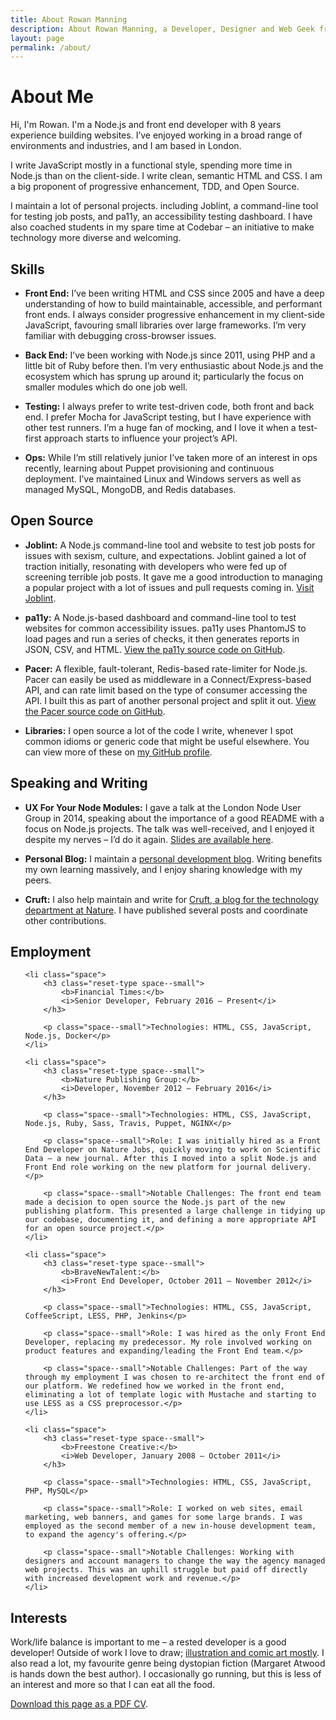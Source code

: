 ```yaml
---
title: About Rowan Manning
description: About Rowan Manning, a Developer, Designer and Web Geek from the UK
layout: page
permalink: /about/
---
```


About Me
========

Hi, I'm Rowan. I'm a Node.js and front end developer with 8 years experience building websites.
I’ve enjoyed working in a broad range of environments and industries, and I am based in London.

I write JavaScript mostly in a functional style, spending more time in Node.js than on the client-side.
I write clean, semantic HTML and CSS. I am a big proponent of progressive enhancement, TDD, and Open Source.

I maintain a lot of personal projects. including Joblint, a command-line tool for testing job posts, and pa11y, an accessibility testing dashboard.
I have also coached students in my spare time at Codebar – an initiative to make technology more diverse and welcoming.


Skills
------

  - **Front End:** I’ve been writing HTML and CSS since 2005 and have a deep understanding of how to build maintainable, accessible, and performant front ends. I always consider progressive enhancement in my client-side JavaScript, favouring small libraries over large frameworks. I’m very familiar with debugging cross-browser issues.

  - **Back End:** I’ve been working with Node.js since 2011, using PHP and a little bit of Ruby before then. I’m very enthusiastic about Node.js and the ecosystem which has sprung up around it; particularly the focus on smaller modules which do one job well.

  - **Testing:** I always prefer to write test-driven code, both front and back end. I prefer Mocha for JavaScript testing, but I have experience with other test runners. I’m a huge fan of mocking, and I love it when a test-first approach starts to influence your project’s API.

  - **Ops:** While I’m still relatively junior I’ve taken more of an interest in ops recently, learning about Puppet provisioning and continuous deployment. I’ve maintained Linux and Windows servers as well as managed MySQL, MongoDB, and Redis databases.


Open Source
-----------

  - **Joblint:** A Node.js command-line tool and website to test job posts for issues with sexism, culture, and expectations. Joblint gained a lot of traction initially, resonating with developers who were fed up of screening terrible job posts. It gave me a good introduction to managing a popular project with a lot of issues and pull requests coming in. [Visit Joblint](http://joblint.org/).

  - **pa11y:** A Node.js-based dashboard and command-line tool to test websites for common accessibility issues. pa11y uses PhantomJS to load pages and run a series of checks, it then generates reports in JSON, CSV, and HTML. [View the pa11y source code on GitHub](https://github.com/springernature/pa11y).

  - **Pacer:** A flexible, fault-tolerant, Redis-based rate-limiter for Node.js. Pacer can easily be used as middleware in a Connect/Express-based API, and can rate limit based on the type of consumer accessing the API. I built this as part of another personal project and split it out. [View the Pacer source code on GitHub](https://github.com/rowanmanning/pacer).

  - **Libraries:** I open source a lot of the code I write, whenever I spot common idioms or generic code that might be useful elsewhere. You can view more of these on [my GitHub profile](https://github.com/rowanmanning?tab=repositories).


Speaking and Writing
--------------------

  - **UX For Your Node Modules:** I gave a talk at the London Node User Group in 2014, speaking about the importance of a good README with a focus on Node.js projects. The talk was well-received, and I enjoyed it despite my nerves – I’d do it again. [Slides are available here](https://speakerdeck.com/rowanmanning/ux-for-your-node-modules).

  - **Personal Blog:** I maintain a [personal development blog](http://rowanmanning.com/). Writing benefits my own learning massively, and I enjoy sharing knowledge with my peers.

  - **Cruft:** I also help maintain and write for [Cruft, a blog for the technology department at Nature](http://cruft.io/). I have published several posts and coordinate other contributions.


Employment
----------

<ul>

    <li class="space">
        <h3 class="reset-type space--small">
            <b>Financial Times:</b>
            <i>Senior Developer, February 2016 – Present</i>
        </h3>

        <p class="space--small">Technologies: HTML, CSS, JavaScript, Node.js, Docker</p>
    </li>

    <li class="space">
        <h3 class="reset-type space--small">
            <b>Nature Publishing Group:</b>
            <i>Developer, November 2012 – February 2016</i>
        </h3>

        <p class="space--small">Technologies: HTML, CSS, JavaScript, Node.js, Ruby, Sass, Travis, Puppet, NGINX</p>

        <p class="space--small">Role: I was initially hired as a Front End Developer on Nature Jobs, quickly moving to work on Scientific Data – a new journal. After this I moved into a split Node.js and Front End role working on the new platform for journal delivery.</p>

        <p class="space--small">Notable Challenges: The front end team made a decision to open source the Node.js part of the new publishing platform. This presented a large challenge in tidying up our codebase, documenting it, and defining a more appropriate API for an open source project.</p>
    </li>

    <li class="space">
        <h3 class="reset-type space--small">
            <b>BraveNewTalent:</b>
            <i>Front End Developer, October 2011 – November 2012</i>
        </h3>

        <p class="space--small">Technologies: HTML, CSS, JavaScript, CoffeeScript, LESS, PHP, Jenkins</p>

        <p class="space--small">Role: I was hired as the only Front End Developer, replacing my predecessor. My role involved working on product features and expanding/leading the Front End team.</p>

        <p class="space--small">Notable Challenges: Part of the way through my employment I was chosen to re-architect the front end of our platform. We redefined how we worked in the front end, eliminating a lot of template logic with Mustache and starting to use LESS as a CSS preprocessor.</p>
    </li>

    <li class="space">
        <h3 class="reset-type space--small">
            <b>Freestone Creative:</b>
            <i>Web Developer, January 2008 – October 2011</i>
        </h3>

        <p class="space--small">Technologies: HTML, CSS, JavaScript, PHP, MySQL</p>

        <p class="space--small">Role: I worked on web sites, email marketing, web banners, and games for some large brands. I was employed as the second member of a new in-house development team, to expand the agency's offering.</p>

        <p class="space--small">Notable Challenges: Working with designers and account managers to change the way the agency managed web projects. This was an uphill struggle but paid off directly with increased development work and revenue.</p>
    </li>

</ul>


Interests
---------

Work/life balance is important to me – a rested developer is a good developer! Outside of work I love to draw; [illustration and comic art mostly](https://twitter.com/rowandraws). I also read a lot, my favourite genre being dystopian fiction (Margaret Atwood is hands down the best author). I occasionally go running, but this is less of an interest and more so that I can eat all the food.


[Download this page as a PDF CV](/rowan-manning-cv.pdf).
